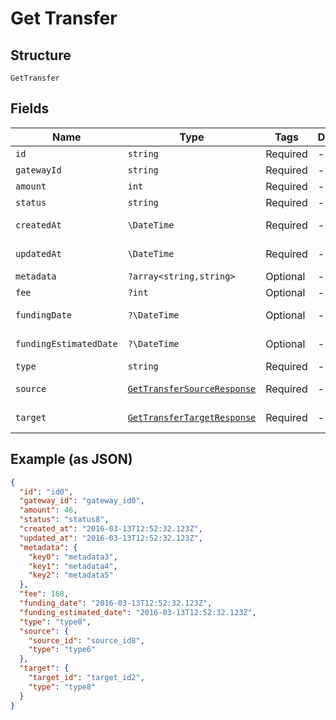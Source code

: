 
# Get Transfer

## Structure

`GetTransfer`

## Fields

| Name | Type | Tags | Description | Getter | Setter |
|  --- | --- | --- | --- | --- | --- |
| `id` | `string` | Required | - | getId(): string | setId(string id): void |
| `gatewayId` | `string` | Required | - | getGatewayId(): string | setGatewayId(string gatewayId): void |
| `amount` | `int` | Required | - | getAmount(): int | setAmount(int amount): void |
| `status` | `string` | Required | - | getStatus(): string | setStatus(string status): void |
| `createdAt` | `\DateTime` | Required | - | getCreatedAt(): \DateTime | setCreatedAt(\DateTime createdAt): void |
| `updatedAt` | `\DateTime` | Required | - | getUpdatedAt(): \DateTime | setUpdatedAt(\DateTime updatedAt): void |
| `metadata` | `?array<string,string>` | Optional | - | getMetadata(): ?array | setMetadata(?array metadata): void |
| `fee` | `?int` | Optional | - | getFee(): ?int | setFee(?int fee): void |
| `fundingDate` | `?\DateTime` | Optional | - | getFundingDate(): ?\DateTime | setFundingDate(?\DateTime fundingDate): void |
| `fundingEstimatedDate` | `?\DateTime` | Optional | - | getFundingEstimatedDate(): ?\DateTime | setFundingEstimatedDate(?\DateTime fundingEstimatedDate): void |
| `type` | `string` | Required | - | getType(): string | setType(string type): void |
| `source` | [`GetTransferSourceResponse`](../../doc/models/get-transfer-source-response.md) | Required | - | getSource(): GetTransferSourceResponse | setSource(GetTransferSourceResponse source): void |
| `target` | [`GetTransferTargetResponse`](../../doc/models/get-transfer-target-response.md) | Required | - | getTarget(): GetTransferTargetResponse | setTarget(GetTransferTargetResponse target): void |

## Example (as JSON)

```json
{
  "id": "id0",
  "gateway_id": "gateway_id0",
  "amount": 46,
  "status": "status8",
  "created_at": "2016-03-13T12:52:32.123Z",
  "updated_at": "2016-03-13T12:52:32.123Z",
  "metadata": {
    "key0": "metadata3",
    "key1": "metadata4",
    "key2": "metadata5"
  },
  "fee": 168,
  "funding_date": "2016-03-13T12:52:32.123Z",
  "funding_estimated_date": "2016-03-13T12:52:32.123Z",
  "type": "type0",
  "source": {
    "source_id": "source_id8",
    "type": "type6"
  },
  "target": {
    "target_id": "target_id2",
    "type": "type8"
  }
}
```

